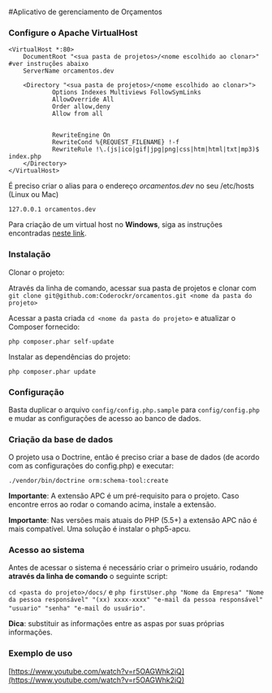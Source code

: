 #Aplicativo de gerenciamento de Orçamentos

### Configure o Apache VirtualHost

	<VirtualHost *:80>
        DocumentRoot "<sua pasta de projetos>/<nome escolhido ao clonar>" #ver instruções abaixo
        ServerName orcamentos.dev

        <Directory "<sua pasta de projetos>/<nome escolhido ao clonar>">
                Options Indexes Multiviews FollowSymLinks
                AllowOverride All
                Order allow,deny
                Allow from all


                RewriteEngine On
                RewriteCond %{REQUEST_FILENAME} !-f
                RewriteRule !\.(js|ico|gif|jpg|png|css|htm|html|txt|mp3)$ index.php
        </Directory>
	</VirtualHost>

É preciso criar o alias para o endereço _orcamentos.dev_ no seu /etc/hosts (Linux ou Mac)

`127.0.0.1 orcamentos.dev`

Para criação de um virtual host no **Windows**, siga as instruções encontradas [neste link](http://www.emersoncarvalho.com/web/configurando-virtual-hosts-no-windows/).

### Instalação

Clonar o projeto:

Através da linha de comando, acessar sua pasta de projetos e clonar com `git clone git@github.com:Coderockr/orcamentos.git <nome da pasta do projeto>`

Acessar a pasta criada `cd <nome da pasta do projeto>` e atualizar o Composer fornecido:

`php composer.phar self-update`

Instalar as dependências do projeto:

`php composer.phar update`

### Configuração

Basta duplicar o arquivo `config/config.php.sample` para `config/config.php` e mudar as configurações de acesso ao banco de dados.

### Criação da base de dados

O projeto usa o Doctrine, então é preciso criar a base de dados (de acordo com as configurações do config.php) e executar:

`./vendor/bin/doctrine orm:schema-tool:create`

**Importante**: A extensão APC é um pré-requisito para o projeto. Caso encontre erros ao rodar o comando acima, instale a extensão.

**Importante**: Nas versões mais atuais do PHP (5.5+) a extensão APC não é mais compatível. Uma solução é instalar o php5-apcu.

### Acesso ao sistema

Antes de acessar o sistema é necessário criar o primeiro usuário, rodando **através da linha de comando** o seguinte script:

`cd <pasta do projeto>/docs/` e `php firstUser.php "Nome da Empresa" "Nome da pessoa responsável" "(xx) xxxx-xxxx" "e-mail da pessoa responsável" "usuario" "senha" "e-mail do usuário"`.

**Dica**: substituir as informações entre as aspas por suas próprias informações.

### Exemplo de uso

[https://www.youtube.com/watch?v=r5OAGWhk2iQ](https://www.youtube.com/watch?v=r5OAGWhk2iQ)